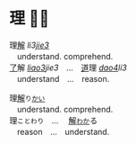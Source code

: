 
# <b>理</b> 🤔💭

理[解]() _li3[jie3]()_   
　understand.&nbsp;comprehend.  
[了]()解 _[liao3]()jie3_　…　[道]()理 _[dao4]()li3_   
　understand　…　reason.  


理[解]()`り`[`かい`]()   
　understand. comprehend.   
理`ことわり`　…　 [解]()[`わか`]()る    
　reason　…　understand.


<!--


<big>論　　论　　📚[侖仑]()　　💬[言讠]()</big>   
<big>[理]()論　[理]()论</big>　_[li˩]() lun˥˩_　　　theory.   
<big>[討]()論　[讨]()论</big>　_[tao˩]() lun˥˩_　　discuss.   

<big>淪　　沦　　📚[侖仑]()　　💦[水氵]()</big>   
<big>淪[落]()　沦[落]()</big>　_lun˧˥ [luo˥˩]()_　　fall / sink.   
<big>淪[為]()　沦[为]()</big>　_lun˧˥ [wei˥˩]()_　　become.   






<big>[緊]()急</big>　_[gin3]()giv2_　urgent. emergency.   
<big>急[劇]()</big>　_giv2[gyh4]()_　sudden. rapid.
-->








